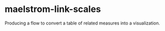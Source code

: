 # maelstrom-link-scales
Producing a flow to convert a table of related measures into a visualization. 
